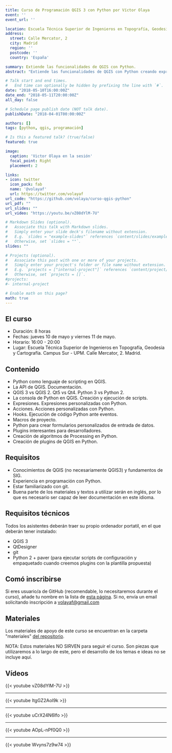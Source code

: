 ```yaml
---
title: Curso de Programación QGIS 3 con Python por Víctor Olaya
event: ''
event_url: ''

location: Escuela Técnica Superior de Ingenieros en Topografía, Geodesia y Cartografía. Campus Sur - UPM. . Madrid.
address:
  street: Calle Mercator, 2
  city: Madrid
  region: ''
  postcode: ''
  country: 'España'

summary: Extiende las funcionalidades de QGIS con Python.
abstract: "Extiende las funcionalidades de QGIS con Python creando expresiones, trabajando con la API o desarrollando plugins."

# Talk start and end times.
#   End time can optionally be hidden by prefixing the line with `#`.
date: "2018-05-10T16:00:00Z"
date_end: "2018-05-11T20:00:00Z"
all_day: false

# Schedule page publish date (NOT talk date).
publishDate: "2018-04-01T00:00:00Z"

authors: []
tags: [python, qgis, programación]

# Is this a featured talk? (true/false)
featured: true

image:
  caption: 'Victor Olaya en la sesión'
  focal_point: Right
  placement: 2

links:
- icon: twitter
  icon_pack: fab
  name: '@volayaf'
  url: https://twitter.com/volayaf
url_code: "https://github.com/volaya/curso-qgis-python"
url_pdf: ""
url_slides: ""
url_video: "https://youtu.be/vZ08dYlM-7U"

# Markdown Slides (optional).
#   Associate this talk with Markdown slides.
#   Simply enter your slide deck's filename without extension.
#   E.g. `slides = "example-slides"` references `content/slides/example-slides.md`.
#   Otherwise, set `slides = ""`.
slides: ""

# Projects (optional).
#   Associate this post with one or more of your projects.
#   Simply enter your project's folder or file name without extension.
#   E.g. `projects = ["internal-project"]` references `content/project/deep-learning/index.md`.
#   Otherwise, set `projects = []`.
#projects:
#- internal-project

# Enable math on this page?
math: true
---
```


## El curso

- Duración: 8 horas
- Fechas: jueves 10 de mayo y viernes 11 de mayo.
- Horario: 16:00 - 20:00
- Lugar: Escuela Técnica Superior de Ingenieros en Topografía, Geodesia y Cartografía. Campus Sur - UPM. Calle Mercator, 2. Madrid.

## Contenido

- Python como lenguaje de scripting en QGIS.
- La API de QGIS. Documentación.
- QGIS 3 vs QGIS 2. Qt5 vs Qt4. Python 3 vs Python 2.
- La consola de Python en QGIS. Creación y ejecución de scripts.
- Expresiones. Expresiones personalizadas con Python.
- Acciones. Acciones personalizadas con Python.
- Hooks. Ejecución de código Python ante eventos.
- Macros de proyecto.
- Python para crear formularios personalizados de entrada de datos.
- Plugins interesantes para desarrolladores.
- Creación de algoritmos de Processing en Python.
- Creación de plugins de QGIS en Python.

## Requisitos

- Conocimientos de QGIS (no necesariamente QGIS3) y fundamentos de SIG. 
- Experiencia en programación con Python.
- Estar familiarizado con git.
- Buena parte de los materiales y textos a utilizar serán en inglés, por lo que es necesario ser capaz de leer documentación en este idioma.

## Requisitos técnicos

Todos los asistentes deberán traer su propio ordenador portatil, en el que deberán tener instalado:

- QGIS 3
- QtDesigner
- git
- Python 2 + paver (para ejecutar scripts de configuración y empaquetado cuando creemos plugins con la plantilla propuesta)

## Comó inscribirse

Si eres usuario/a de GitHub (recomendable, lo necesitaremos durante el curso), añade tu nombre en la lista de [esta página](https://github.com/volaya/curso-qgis-python/wiki/Participantes). Si no, envía un email solicitando inscripción a volayaf@gmail.com

## Materiales

Los materiales de apoyo de este curso se encuentran en la carpeta "materiales" [del repositorio](https://github.com/volaya/curso-qgis-python). 

NOTA: Estos materiales NO SIRVEN para seguir el curso. Son piezas que utilizaremos a lo largo de este, pero el desarrollo de los temas e ideas no se incluye aquí.


## Vídeos

{{< youtube vZ08dYlM-7U >}}

- - -

{{< youtube ItgGZ2Aol9k >}}

- - -

{{< youtube uCrX24N6Ifo >}}

- - -

{{< youtube AOpL-nPf0Q0 >}}

- - -

{{< youtube Wvyns7z9w74 >}}

<!-- 

<iframe width="560" height="315" src="https://www.youtube.com/embed/Wvyns7z9w74" frameborder="0" allow="accelerometer; autoplay; clipboard-write; encrypted-media; gyroscope; picture-in-picture" allowfullscreen></iframe>

 -->
